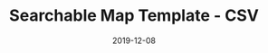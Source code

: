---
layout: post
categories: 
- project
title: "Searchable Map Template - CSV"
date: 2019-12-08
image: /images/projects/searchable-map-turf.jpg
description: "Put your data on a searchable, filterable map. This is a free, open source tool and template powered by javascript in the browser using Leaflet and Turf.js."
link: https://github.com/datamade/searchable-map-template-turf
featured: true
published: true
---